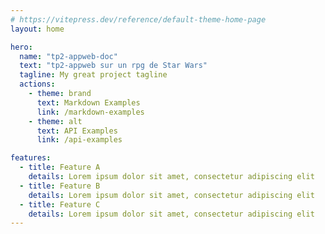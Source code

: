 ```yaml
---
# https://vitepress.dev/reference/default-theme-home-page
layout: home

hero:
  name: "tp2-appweb-doc"
  text: "tp2-appweb sur un rpg de Star Wars"
  tagline: My great project tagline
  actions:
    - theme: brand
      text: Markdown Examples
      link: /markdown-examples
    - theme: alt
      text: API Examples
      link: /api-examples

features:
  - title: Feature A
    details: Lorem ipsum dolor sit amet, consectetur adipiscing elit
  - title: Feature B
    details: Lorem ipsum dolor sit amet, consectetur adipiscing elit
  - title: Feature C
    details: Lorem ipsum dolor sit amet, consectetur adipiscing elit
---
```


